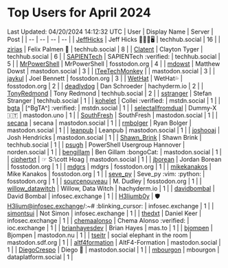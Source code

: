 # Top Users for April 2024
Last Updated: 04/20/2024 14:12:32 UTC
| User | Display Name | Server | Post |
| -- | -- | -- | -- |
| [JeffHicks](https://techhub.social/@JeffHicks) | Jeff Hicks 🐶🎼🍷🖥️ | techhub.social | 16 |
| [zirias](https://techhub.social/@zirias) | Felix Palmen 📯 | techhub.social | 8 |
| [Clatent](https://techhub.social/@Clatent) | Clayton Tyger | techhub.social | 6 |
| [SAPIENTech](https://techhub.social/@SAPIENTech) | SAPIENTech :verified: | techhub.social | 5 |
| [MrPowerShell](https://fosstodon.org/@MrPowerShell) | MrPowerShell | fosstodon.org | 4 |
| [mdowst](https://mastodon.social/@mdowst) | Matthew Dowst | mastodon.social | 3 |
| [ITeeTechMonkey](https://mastodon.social/@ITeeTechMonkey) |  | mastodon.social | 3 |
| [jaykul](https://fosstodon.org/@jaykul) | Joel Bennett | fosstodon.org | 3 |
| [WetHat](https://fosstodon.org/@WetHat) | WetHat💦 | fosstodon.org | 2 |
| [deadlydog](https://hachyderm.io/@deadlydog) | Dan Schroeder | hachyderm.io | 2 |
| [TonyRedmond](https://techhub.social/@TonyRedmond) | Tony Redmond | techhub.social | 2 |
| [sstranger](https://techhub.social/@sstranger) | Stefan Stranger | techhub.social | 1 |
| [kohelet](https://mstdn.social/@kohelet) | Collei :verified: | mstdn.social | 1 |
| [bgta](https://mstdn.social/@bgta) | [^BgTA^] :verified: | mstdn.social | 1 |
| [selectallfromdual](https://mastodon.uno/@selectallfromdual) | Dummy-X 🇮🇹 | mastodon.uno | 1 |
| [SouthFresh](https://mastodon.social/@SouthFresh) | SouthFresh | mastodon.social | 1 |
| [secana](https://mastodon.social/@secana) | secana | mastodon.social | 1 |
| [rmbolger](https://mastodon.social/@rmbolger) | Ryan Bolger | mastodon.social | 1 |
| [leanpub](https://mastodon.social/@leanpub) | Leanpub | mastodon.social | 1 |
| [joshooaj](https://mastodon.social/@joshooaj) | Josh Hendricks | mastodon.social | 1 |
| [Shawn_Brink](https://techhub.social/@Shawn_Brink) | Shawn Brink | techhub.social | 1 |
| [psugh](https://norden.social/@psugh) | PowerShell Usergroup Hannover | norden.social | 1 |
| [bengillam](https://mastodon.social/@bengillam) | Ben Gillam :bongoCat: | mastodon.social | 1 |
| [ciphertxt](https://mastodon.social/@ciphertxt) | ☞ S:\cott Hoag | mastodon.social | 1 |
| [jborean](https://fosstodon.org/@jborean) | Jordan Borean | fosstodon.org | 1 |
| [mdgrs](https://fosstodon.org/@mdgrs) | mdgrs | fosstodon.org | 1 |
| [mikekanakos](https://fosstodon.org/@mikekanakos) | Mike Kanakos | fosstodon.org | 1 |
| [seve_py](https://fosstodon.org/@seve_py) | Seve_py :vim: :python: | fosstodon.org | 1 |
| [sourcenouveau](https://fosstodon.org/@sourcenouveau) | M. Dudley | fosstodon.org | 1 |
| [willow_datawitch](https://hachyderm.io/@willow_datawitch) | Willow, Data Witch | hachyderm.io | 1 |
| [davidbombal](https://infosec.exchange/@davidbombal) | David Bombal | infosec.exchange | 1 |
| [H3liumb0y](https://infosec.exchange/@H3liumb0y) | 🛡 H3lium@infosec.exchange/:~# :blinking_cursor:​ | infosec.exchange | 1 |
| [simontsui](https://infosec.exchange/@simontsui) | Not Simon | infosec.exchange | 1 |
| [thedxt](https://infosec.exchange/@thedxt) | Daniel Keer | infosec.exchange | 1 |
| [chemaalonso](https://ioc.exchange/@chemaalonso) | Chema Alonso :verified: | ioc.exchange | 1 |
| [brianhayesdev](https://mas.to/@brianhayesdev) | Brian Hayes | mas.to | 1 |
| [bjompen](https://mastodon.nu/@bjompen) | Bjompen | mastodon.nu | 1 |
| [tseitr](https://mastodon.sdf.org/@tseitr) | social elephant in the room | mastodon.sdf.org | 1 |
| [altf4formation](https://mastodon.social/@altf4formation) | AltF4-Formation | mastodon.social | 1 |
| [DiegoCrespo](https://mastodon.social/@DiegoCrespo) | Diego 🌲 | mastodon.social | 1 |
| [mbourgon](https://dataplatform.social/@mbourgon) | mbourgon | dataplatform.social | 1 |
